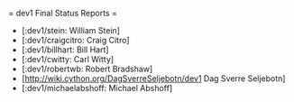 = dev1 Final Status Reports =

 * [:dev1/stein: William Stein] 
 * [:dev1/craigcitro: Craig Citro]
 * [:dev1/billhart: Bill Hart]
 * [:dev1/cwitty: Carl Witty]
 * [:dev1/robertwb: Robert Bradshaw]
 * [http://wiki.cython.org/DagSverreSeljebotn/dev1 Dag Sverre Seljebotn]
 * [:dev1/michaelabshoff: Michael Abshoff]
